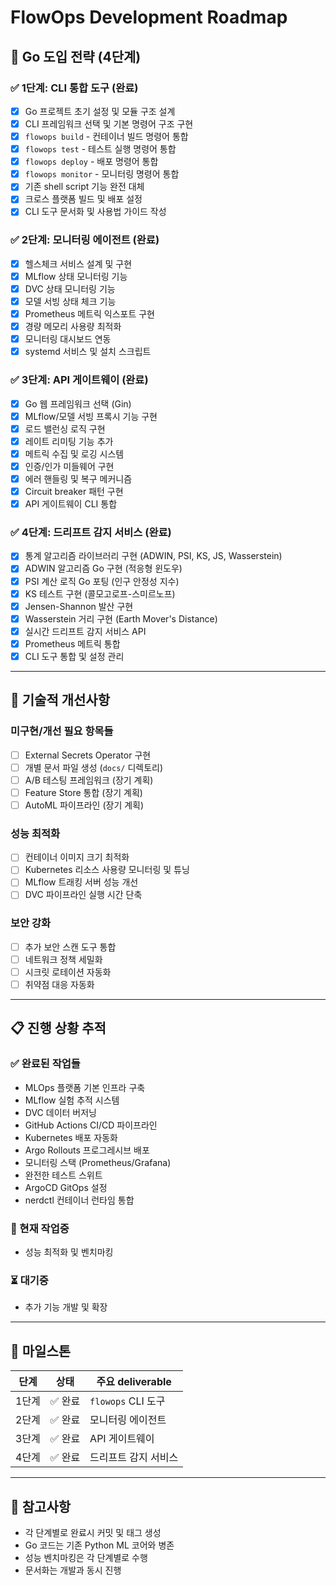 # FlowOps Development Roadmap

## 🚀 Go 도입 전략 (4단계)

### ✅ **1단계: CLI 통합 도구** (완료)
- [x] Go 프로젝트 초기 설정 및 모듈 구조 설계
- [x] CLI 프레임워크 선택 및 기본 명령어 구조 구현
- [x] `flowops build` - 컨테이너 빌드 명령어 통합
- [x] `flowops test` - 테스트 실행 명령어 통합  
- [x] `flowops deploy` - 배포 명령어 통합
- [x] `flowops monitor` - 모니터링 명령어 통합
- [x] 기존 shell script 기능 완전 대체
- [x] 크로스 플랫폼 빌드 및 배포 설정
- [x] CLI 도구 문서화 및 사용법 가이드 작성

### ✅ **2단계: 모니터링 에이전트** (완료) 
- [x] 헬스체크 서비스 설계 및 구현
- [x] MLflow 상태 모니터링 기능
- [x] DVC 상태 모니터링 기능
- [x] 모델 서빙 상태 체크 기능
- [x] Prometheus 메트릭 익스포트 구현
- [x] 경량 메모리 사용량 최적화
- [x] 모니터링 대시보드 연동
- [x] systemd 서비스 및 설치 스크립트

### ✅ **3단계: API 게이트웨이** (완료)
- [x] Go 웹 프레임워크 선택 (Gin)
- [x] MLflow/모델 서빙 프록시 기능 구현
- [x] 로드 밸런싱 로직 구현
- [x] 레이트 리미팅 기능 추가
- [x] 메트릭 수집 및 로깅 시스템
- [x] 인증/인가 미들웨어 구현
- [x] 에러 핸들링 및 복구 메커니즘
- [x] Circuit breaker 패턴 구현
- [x] API 게이트웨이 CLI 통합

### ✅ **4단계: 드리프트 감지 서비스** (완료)
- [x] 통계 알고리즘 라이브러리 구현 (ADWIN, PSI, KS, JS, Wasserstein)
- [x] ADWIN 알고리즘 Go 구현 (적응형 윈도우)
- [x] PSI 계산 로직 Go 포팅 (인구 안정성 지수)
- [x] KS 테스트 구현 (콜모고로프-스미르노프)
- [x] Jensen-Shannon 발산 구현
- [x] Wasserstein 거리 구현 (Earth Mover's Distance)
- [x] 실시간 드리프트 감지 서비스 API
- [x] Prometheus 메트릭 통합
- [x] CLI 도구 통합 및 설정 관리

---

## 🔧 **기술적 개선사항**

### 미구현/개선 필요 항목들
- [ ] External Secrets Operator 구현
- [ ] 개별 문서 파일 생성 (`docs/` 디렉토리)
- [ ] A/B 테스팅 프레임워크 (장기 계획)
- [ ] Feature Store 통합 (장기 계획)
- [ ] AutoML 파이프라인 (장기 계획)

### 성능 최적화 
- [ ] 컨테이너 이미지 크기 최적화
- [ ] Kubernetes 리소스 사용량 모니터링 및 튜닝
- [ ] MLflow 트래킹 서버 성능 개선
- [ ] DVC 파이프라인 실행 시간 단축

### 보안 강화
- [ ] 추가 보안 스캔 도구 통합
- [ ] 네트워크 정책 세밀화
- [ ] 시크릿 로테이션 자동화
- [ ] 취약점 대응 자동화

---

## 📋 **진행 상황 추적**

### ✅ 완료된 작업들
- MLOps 플랫폼 기본 인프라 구축
- MLflow 실험 추적 시스템
- DVC 데이터 버저닝
- GitHub Actions CI/CD 파이프라인
- Kubernetes 배포 자동화
- Argo Rollouts 프로그레시브 배포
- 모니터링 스택 (Prometheus/Grafana)
- 완전한 테스트 스위트
- ArgoCD GitOps 설정
- nerdctl 컨테이너 런타임 통합

### 🔄 현재 작업중
- 성능 최적화 및 벤치마킹

### ⏳ 대기중
- 추가 기능 개발 및 확장

---

## 📅 **마일스톤**

| 단계 | 상태 | 주요 deliverable |
|------|------|------------------|
| 1단계 | ✅ 완료 | `flowops` CLI 도구 |
| 2단계 | ✅ 완료 | 모니터링 에이전트 |
| 3단계 | ✅ 완료 | API 게이트웨이 |
| 4단계 | ✅ 완료 | 드리프트 감지 서비스 |

---

## 📝 **참고사항**

- 각 단계별로 완료시 커밋 및 태그 생성
- Go 코드는 기존 Python ML 코어와 병존
- 성능 벤치마킹은 각 단계별로 수행
- 문서화는 개발과 동시 진행
